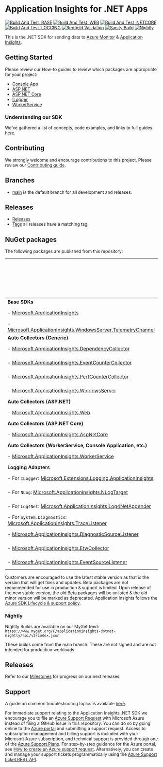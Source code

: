 # Application Insights for .NET Apps
[![Build And Test, BASE](https://github.com/microsoft/ApplicationInsights-dotnet/actions/workflows/build-and-test-BASE.yml/badge.svg)](https://github.com/microsoft/ApplicationInsights-dotnet/actions/workflows/build-and-test-BASE.yml)
[![Build And Test, WEB](https://github.com/microsoft/ApplicationInsights-dotnet/actions/workflows/build-and-test-WEB.yml/badge.svg)](https://github.com/microsoft/ApplicationInsights-dotnet/actions/workflows/build-and-test-WEB.yml)
[![Build And Test, NETCORE](https://github.com/microsoft/ApplicationInsights-dotnet/actions/workflows/build-and-test-NETCORE.yml/badge.svg)](https://github.com/microsoft/ApplicationInsights-dotnet/actions/workflows/build-and-test-NETCORE.yml)
[![Build And Test, LOGGING](https://github.com/microsoft/ApplicationInsights-dotnet/actions/workflows/build-and-test-LOGGING.yml/badge.svg)](https://github.com/microsoft/ApplicationInsights-dotnet/actions/workflows/build-and-test-LOGGING.yml)
[![Redfield Validation](https://github.com/microsoft/ApplicationInsights-dotnet/actions/workflows/redfield-sanity-check.yml/badge.svg)](https://github.com/microsoft/ApplicationInsights-dotnet/actions/workflows/redfield-sanity-check.yml)
[![Sanity Build](https://github.com/microsoft/ApplicationInsights-dotnet/actions/workflows/sanity.yml/badge.svg)](https://github.com/microsoft/ApplicationInsights-dotnet/actions/workflows/sanity.yml)
[![Nightly](https://github.com/microsoft/ApplicationInsights-dotnet/actions/workflows/nightly.yml/badge.svg)](https://github.com/microsoft/ApplicationInsights-dotnet/actions/workflows/nightly.yml)


This is the .NET SDK for sending data to [Azure Monitor](https://docs.microsoft.com/azure/azure-monitor/overview) & [Application Insights](https://docs.microsoft.com/azure/azure-monitor/app/app-insights-overview).

## Getting Started

Please review our How-to guides to review which packages are appropriate for your project:

* [Console App](https://docs.microsoft.com/azure/azure-monitor/app/console)
* [ASP.NET](https://docs.microsoft.com/azure/azure-monitor/app/asp-net)
* [ASP.NET Core](https://docs.microsoft.com/azure/azure-monitor/app/asp-net-core)
* [ILogger](https://docs.microsoft.com/azure/azure-monitor/app/ilogger)
* [WorkerService](https://docs.microsoft.com/azure/azure-monitor/app/worker-service)

### Understanding our SDK

We've gathered a list of concepts, code examples, and links to full guides [here](docs/concepts.md).

## Contributing

We strongly welcome and encourage contributions to this project.
Please review our [Contributing guide](.github/CONTRIBUTING.md).

## Branches

- [main](https://github.com/Microsoft/ApplicationInsights-dotnet/tree/master) is the default branch for all development and releases.

## Releases

- [Releases](https://github.com/microsoft/ApplicationInsights-dotnet/releases)
- [Tags](https://github.com/microsoft/ApplicationInsights-dotnet/tags) all releases have a matching tag.

## NuGet packages

The following packages are published from this repository:

|  | Nightly Build | Latest Official Release | Latest Official Release (including pre-release) |
|---|---|---|---|
| **Base SDKs** |  |  |  |
| - [Microsoft.ApplicationInsights](https://www.nuget.org/packages/Microsoft.ApplicationInsights/) | [![Nightly](https://img.shields.io/myget/applicationinsights-dotnet-nightly/v/Microsoft.ApplicationInsights?label=)](https://www.myget.org/feed/applicationinsights-dotnet-nightly/package/nuget/Microsoft.ApplicationInsights) | [![Nuget](https://img.shields.io/nuget/v/Microsoft.ApplicationInsights.svg)](https://www.nuget.org/packages/Microsoft.ApplicationInsights/) | [![Nuget](https://img.shields.io/nuget/vpre/Microsoft.ApplicationInsights.svg)](https://www.nuget.org/packages/Microsoft.ApplicationInsights/) |
| - [Microsoft.ApplicationInsights.WindowsServer.TelemetryChannel](https://www.nuget.org/packages/Microsoft.ApplicationInsights.WindowsServer.TelemetryChannel) | [![Nightly](https://img.shields.io/myget/applicationinsights-dotnet-nightly/v/Microsoft.ApplicationInsights.WindowsServer.TelemetryChannel?label=)](https://www.myget.org/feed/applicationinsights-dotnet-nightly/package/nuget/Microsoft.ApplicationInsights.WindowsServer.TelemetryChannel) | [![Nuget](https://img.shields.io/nuget/v/Microsoft.ApplicationInsights.WindowsServer.TelemetryChannel.svg)](https://www.nuget.org/packages/Microsoft.ApplicationInsights.WindowsServer.TelemetryChannel/) | [![Nuget](https://img.shields.io/nuget/vpre/Microsoft.ApplicationInsights.WindowsServer.TelemetryChannel.svg)](https://www.nuget.org/packages/Microsoft.ApplicationInsights.WindowsServer.TelemetryChannel/) |
| **Auto Collectors (Generic)** |  |  |  |
| - [Microsoft.ApplicationInsights.DependencyCollector](https://www.nuget.org/packages/Microsoft.ApplicationInsights.DependencyCollector/) | [![Nightly](https://img.shields.io/myget/applicationinsights-dotnet-nightly/v/Microsoft.ApplicationInsights.DependencyCollector?label=)](https://www.myget.org/feed/applicationinsights-dotnet-nightly/package/nuget/Microsoft.ApplicationInsights.DependencyCollector) | [![Nuget](https://img.shields.io/nuget/v/Microsoft.ApplicationInsights.DependencyCollector.svg)](https://nuget.org/packages/Microsoft.ApplicationInsights.DependencyCollector) | [![Nuget](https://img.shields.io/nuget/vpre/Microsoft.ApplicationInsights.DependencyCollector.svg)](https://nuget.org/packages/Microsoft.ApplicationInsights.DependencyCollector) |
| - [Microsoft.ApplicationInsights.EventCounterCollector](https://www.nuget.org/packages/Microsoft.ApplicationInsights.EventCounterCollector) | [![Nightly](https://img.shields.io/myget/applicationinsights-dotnet-nightly/v/Microsoft.ApplicationInsights.EventCounterCollector?label=)](https://www.myget.org/feed/applicationinsights-dotnet-nightly/package/nuget/Microsoft.ApplicationInsights.EventCounterCollector) | [![Nuget](https://img.shields.io/nuget/v/Microsoft.ApplicationInsights.EventCounterCollector.svg)](https://nuget.org/packages/Microsoft.ApplicationInsights.EventCounterCollector) | [![Nuget](https://img.shields.io/nuget/vpre/Microsoft.ApplicationInsights.EventCounterCollector.svg)](https://nuget.org/packages/Microsoft.ApplicationInsights.EventCounterCollector) |
| - [Microsoft.ApplicationInsights.PerfCounterCollector](https://www.nuget.org/packages/Microsoft.ApplicationInsights.PerfCounterCollector/) | [![Nightly](https://img.shields.io/myget/applicationinsights-dotnet-nightly/v/Microsoft.ApplicationInsights.PerfCounterCollector?label=)](https://www.myget.org/feed/applicationinsights-dotnet-nightly/package/nuget/Microsoft.ApplicationInsights.PerfCounterCollector) | [![Nuget](https://img.shields.io/nuget/v/Microsoft.ApplicationInsights.PerfCounterCollector.svg)](https://nuget.org/packages/Microsoft.ApplicationInsights.PerfCounterCollector) | [![Nuget](https://img.shields.io/nuget/vpre/Microsoft.ApplicationInsights.PerfCounterCollector.svg)](https://nuget.org/packages/Microsoft.ApplicationInsights.PerfCounterCollector) |
| - [Microsoft.ApplicationInsights.WindowsServer](https://www.nuget.org/packages/Microsoft.ApplicationInsights.WindowsServer/) | [![Nightly](https://img.shields.io/myget/applicationinsights-dotnet-nightly/v/Microsoft.ApplicationInsights.WindowsServer?label=)](https://www.myget.org/feed/applicationinsights-dotnet-nightly/package/nuget/Microsoft.ApplicationInsights.WindowsServer) | [![Nuget](https://img.shields.io/nuget/v/Microsoft.ApplicationInsights.WindowsServer.svg)](https://nuget.org/packages/Microsoft.ApplicationInsights.WindowsServer) | [![Nuget](https://img.shields.io/nuget/vpre/Microsoft.ApplicationInsights.WindowsServer.svg)](https://nuget.org/packages/Microsoft.ApplicationInsights.WindowsServer) |
| **Auto Collectors (ASP.NET)** |  |  |  |
| - [Microsoft.ApplicationInsights.Web](https://www.nuget.org/packages/Microsoft.ApplicationInsights.Web/) | [![Nightly](https://img.shields.io/myget/applicationinsights-dotnet-nightly/v/Microsoft.ApplicationInsights.Web?label=)](https://www.myget.org/feed/applicationinsights-dotnet-nightly/package/nuget/Microsoft.ApplicationInsights.Web) | [![Nuget](https://img.shields.io/nuget/v/Microsoft.ApplicationInsights.Web.svg)](https://nuget.org/packages/Microsoft.ApplicationInsights.Web) | [![Nuget](https://img.shields.io/nuget/vpre/Microsoft.ApplicationInsights.Web.svg)](https://nuget.org/packages/Microsoft.ApplicationInsights.Web) |
| **Auto Collectors (ASP.NET Core)** |  |  |  |
| - [Microsoft.ApplicationInsights.AspNetCore](https://www.nuget.org/packages/Microsoft.ApplicationInsights.AspNetCore/) | [![Nightly](https://img.shields.io/myget/applicationinsights-dotnet-nightly/v/Microsoft.ApplicationInsights.AspNetCore?label=)](https://www.myget.org/feed/applicationinsights-dotnet-nightly/package/nuget/Microsoft.ApplicationInsights.AspNetCore) | [![Nuget](https://img.shields.io/nuget/v/Microsoft.ApplicationInsights.AspNetCore.svg)](https://nuget.org/packages/Microsoft.ApplicationInsights.AspNetCore) | [![Nuget](https://img.shields.io/nuget/vpre/Microsoft.ApplicationInsights.AspNetCore.svg)](https://nuget.org/packages/Microsoft.ApplicationInsights.AspNetCore) |
| **Auto Collectors (WorkerService, Console Application, etc.)** |  |  |  |
| - [Microsoft.ApplicationInsights.WorkerService](https://www.nuget.org/packages/Microsoft.ApplicationInsights.WorkerService/) | [![Nightly](https://img.shields.io/myget/applicationinsights-dotnet-nightly/v/Microsoft.ApplicationInsights.WorkerService?label=)](https://www.myget.org/feed/applicationinsights-dotnet-nightly/package/nuget/Microsoft.ApplicationInsights.WorkerService) | [![Nuget](https://img.shields.io/nuget/v/Microsoft.ApplicationInsights.WorkerService.svg)](https://nuget.org/packages/Microsoft.ApplicationInsights.WorkerService) | [![Nuget](https://img.shields.io/nuget/vpre/Microsoft.ApplicationInsights.WorkerService.svg)](https://nuget.org/packages/Microsoft.ApplicationInsights.WorkerService) |
| **Logging Adapters** |  |  |  |
| - For `ILogger`: [Microsoft.Extensions.Logging.ApplicationInsights](https://www.nuget.org/packages/Microsoft.Extensions.Logging.ApplicationInsights/) | [![Nightly](https://img.shields.io/myget/applicationinsights-dotnet-nightly/v/Microsoft.Extensions.Logging.ApplicationInsights?label=)](https://www.myget.org/feed/applicationinsights-dotnet-nightly/package/nuget/Microsoft.Extensions.Logging.ApplicationInsights) | [![Nuget](https://img.shields.io/nuget/v/Microsoft.Extensions.Logging.ApplicationInsights.svg)](https://www.nuget.org/packages/Microsoft.Extensions.Logging.ApplicationInsights/) | [![Nuget](https://img.shields.io/nuget/vpre/Microsoft.Extensions.Logging.ApplicationInsights.svg)](https://www.nuget.org/packages/Microsoft.Extensions.Logging.ApplicationInsights/) |
| - For `NLog`: [Microsoft.ApplicationInsights.NLogTarget](http://www.nuget.org/packages/Microsoft.ApplicationInsights.NLogTarget/) | [![Nightly](https://img.shields.io/myget/applicationinsights-dotnet-nightly/v/Microsoft.ApplicationInsights.NLogTarget?label=)](https://www.myget.org/feed/applicationinsights-dotnet-nightly/package/nuget/Microsoft.ApplicationInsights.NLogTarget) | [![Nuget](https://img.shields.io/nuget/v/Microsoft.ApplicationInsights.NLogTarget.svg)](https://www.nuget.org/packages/Microsoft.ApplicationInsights.NLogTarget/) | [![Nuget](https://img.shields.io/nuget/vpre/Microsoft.ApplicationInsights.NLogTarget.svg)](https://www.nuget.org/packages/Microsoft.ApplicationInsights.NLogTarget/) |
| - For `Log4Net`: [Microsoft.ApplicationInsights.Log4NetAppender](http://www.nuget.org/packages/Microsoft.ApplicationInsights.Log4NetAppender/) | [![Nightly](https://img.shields.io/myget/applicationinsights-dotnet-nightly/v/Microsoft.ApplicationInsights.Log4NetAppender?label=)](https://www.myget.org/feed/applicationinsights-dotnet-nightly/package/nuget/Microsoft.ApplicationInsights.Log4NetAppender) | [![Nuget](https://img.shields.io/nuget/v/Microsoft.ApplicationInsights.Log4NetAppender.svg)](https://www.nuget.org/packages/Microsoft.ApplicationInsights.Log4NetAppender/) | [![Nuget](https://img.shields.io/nuget/vpre/Microsoft.ApplicationInsights.Log4NetAppender.svg)](https://www.nuget.org/packages/Microsoft.ApplicationInsights.Log4NetAppender/) |
| - For `System.Diagnostics`: [Microsoft.ApplicationInsights.TraceListener](http://www.nuget.org/packages/Microsoft.ApplicationInsights.TraceListener/) | [![Nightly](https://img.shields.io/myget/applicationinsights-dotnet-nightly/v/Microsoft.ApplicationInsights.TraceListener?label=)](https://www.myget.org/feed/applicationinsights-dotnet-nightly/package/nuget/Microsoft.ApplicationInsights.TraceListener) | [![Nuget](https://img.shields.io/nuget/v/Microsoft.ApplicationInsights.TraceListener.svg)](https://www.nuget.org/packages/Microsoft.ApplicationInsights.TraceListener/) | [![Nuget](https://img.shields.io/nuget/vpre/Microsoft.ApplicationInsights.TraceListener.svg)](https://www.nuget.org/packages/Microsoft.ApplicationInsights.TraceListener/) |
| - [Microsoft.ApplicationInsights.DiagnosticSourceListener](http://www.nuget.org/packages/Microsoft.ApplicationInsights.DiagnosticSourceListener/) | [![Nightly](https://img.shields.io/myget/applicationinsights-dotnet-nightly/v/Microsoft.ApplicationInsights.DiagnosticSourceListener?label=)](https://www.myget.org/feed/applicationinsights-dotnet-nightly/package/nuget/Microsoft.ApplicationInsights.DiagnosticSourceListener) | [![Nuget](https://img.shields.io/nuget/v/Microsoft.ApplicationInsights.DiagnosticSourceListener.svg)](https://www.nuget.org/packages/Microsoft.ApplicationInsights.DiagnosticSourceListener/) | [![Nuget](https://img.shields.io/nuget/vpre/Microsoft.ApplicationInsights.DiagnosticSourceListener.svg)](https://www.nuget.org/packages/Microsoft.ApplicationInsights.DiagnosticSourceListener/) |
| - [Microsoft.ApplicationInsights.EtwCollector](http://www.nuget.org/packages/Microsoft.ApplicationInsights.EtwCollector/) | [![Nightly](https://img.shields.io/myget/applicationinsights-dotnet-nightly/v/Microsoft.ApplicationInsights.EtwCollector?label=)](https://www.myget.org/feed/applicationinsights-dotnet-nightly/package/nuget/Microsoft.ApplicationInsights.EtwCollector) | [![Nuget](https://img.shields.io/nuget/v/Microsoft.ApplicationInsights.EtwCollector.svg)](https://www.nuget.org/packages/Microsoft.ApplicationInsights.EtwCollector/) | [![Nuget](https://img.shields.io/nuget/vpre/Microsoft.ApplicationInsights.EtwCollector.svg)](https://www.nuget.org/packages/Microsoft.ApplicationInsights.EtwCollector/) |
| - [Microsoft.ApplicationInsights.EventSourceListener](http://www.nuget.org/packages/Microsoft.ApplicationInsights.EventSourceListener/) | [![Nightly](https://img.shields.io/myget/applicationinsights-dotnet-nightly/v/Microsoft.ApplicationInsights.EventSourceListener?label=)](https://www.myget.org/feed/applicationinsights-dotnet-nightly/package/nuget/Microsoft.ApplicationInsights.EventSourceListener) | [![Nuget](https://img.shields.io/nuget/v/Microsoft.ApplicationInsights.EventSourceListener.svg)](https://www.nuget.org/packages/Microsoft.ApplicationInsights.EventSourceListener/) | [![Nuget](https://img.shields.io/nuget/vpre/Microsoft.ApplicationInsights.EventSourceListener.svg)](https://www.nuget.org/packages/Microsoft.ApplicationInsights.EventSourceListener/) |

Customers are encouraged to use the latest stable version as that is the version that will get fixes and updates. Beta packages are not recommended for use in production & support is limited. Upon release of the new stable version, the old Beta packages will be unlisted & the old minor version will be marked as deprecated. Application Insights follows the [Azure SDK Lifecycle & support policy](https://azure.github.io/azure-sdk/policies_support.html).


### Nightly

Nightly Builds are available on our MyGet feed:
`https://www.myget.org/F/applicationinsights-dotnet-nightly/api/v3/index.json`

These builds come from the main branch. These are not signed and are not intended for production workloads.

## Releases 
Refer to our [Milestones](https://github.com/microsoft/ApplicationInsights-dotnet/milestones) for progress on our next releases.

## Support

A guide on common troubleshooting topics is available [here](troubleshooting).

For immediate support relating to the Application Insights .NET SDK we encourage you to file an [Azure Support Request](https://docs.microsoft.com/azure/azure-portal/supportability/how-to-create-azure-support-request) with Microsoft Azure instead of filing a GitHub Issue in this repository. 
You can do so by going online to the [Azure portal](https://portal.azure.com/) and submitting a support request. Access to subscription management and billing support is included with your Microsoft Azure subscription, and technical support is provided through one of the [Azure Support Plans](https://azure.microsoft.com/support/plans/). For step-by-step guidance for the Azure portal, see [How to create an Azure support request](https://docs.microsoft.com/azure/azure-portal/supportability/how-to-create-azure-support-request). Alternatively, you can create and manage your support tickets programmatically using the [Azure Support ticket REST API](https://docs.microsoft.com/rest/api/support/).

